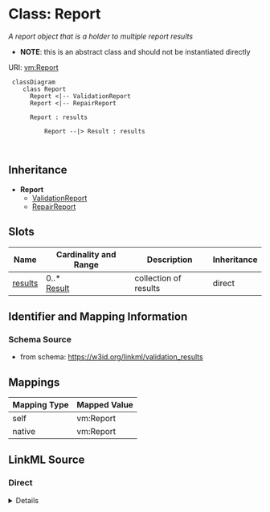 # Class: Report


_A report object that is a holder to multiple report results_




* __NOTE__: this is an abstract class and should not be instantiated directly


URI: [vm:Report](https://w3id.org/linkml/validation-model/Report)



```{mermaid}
 classDiagram
    class Report
      Report <|-- ValidationReport
      Report <|-- RepairReport
      
      Report : results
        
          Report --|> Result : results
        
      
```





## Inheritance
* **Report**
    * [ValidationReport](ValidationReport.md)
    * [RepairReport](RepairReport.md)



## Slots

| Name | Cardinality and Range | Description | Inheritance |
| ---  | --- | --- | --- |
| [results](results.md) | 0..* <br/> [Result](Result.md) | collection of results | direct |









## Identifier and Mapping Information







### Schema Source


* from schema: https://w3id.org/linkml/validation_results





## Mappings

| Mapping Type | Mapped Value |
| ---  | ---  |
| self | vm:Report |
| native | vm:Report |





## LinkML Source

<!-- TODO: investigate https://stackoverflow.com/questions/37606292/how-to-create-tabbed-code-blocks-in-mkdocs-or-sphinx -->

### Direct

<details>
```yaml
name: Report
description: A report object that is a holder to multiple report results
from_schema: https://w3id.org/linkml/validation_results
rank: 1000
abstract: true
slots:
- results

```
</details>

### Induced

<details>
```yaml
name: Report
description: A report object that is a holder to multiple report results
from_schema: https://w3id.org/linkml/validation_results
rank: 1000
abstract: true
attributes:
  results:
    name: results
    description: collection of results
    from_schema: https://w3id.org/linkml/validation_results
    rank: 1000
    slot_uri: sh:result
    multivalued: true
    alias: results
    owner: Report
    domain_of:
    - Report
    range: Result
    inlined: true
    inlined_as_list: true

```
</details>